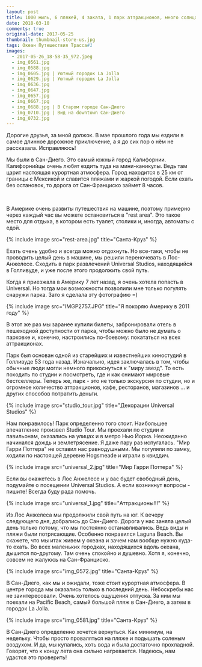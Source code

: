 ```yaml
---
layout: post
title: 1000 миль, 6 пляжей, 4 заката, 1 парк аттракционов, много солнца и неподражаемый Сан-Диего
date: 2018-03-10
comments: true
original-date: 2017-05-25
thumbnail: thumbnail-store-us.jpg
tags: Океан Путешествия Трасса#1
images:
  - 2017-05-26_18-58-35_972.jpeg
  - img_0561.jpg
  - img_0588.jpg
  - img_0605.jpg | Уютный городок La Jolla
  - img_0629.jpg | Уютный городок La Jolla
  - img_0636.jpg
  - img_0647.jpg
  - img_0657.jpg
  - img_0667.jpg
  - img_0688.jpg | В Старом городе Сан-Диего
  - img_0710.jpg | Вид на downtown Сан-Диего
  - img_0732.jpg
---
```


Дорогие друзья, за мной должок. В мае прошлого года мы ездили в самое длинное дорожное приключение, а я до сих пор о нём не рассказала.
Исправляюсь!

Мы были в Сан-Диего. Это самый южный город Калифорнии. Калифорнийцы очень любят ездить туда на мини-каникулы. Ведь там царит настоящая курортная атмосфера. Город находится в 25 км от границы с Мексикой и славится пляжами и жаркой погодой. Если ехать без остановок, то дорога от Сан-Франциско займет 8 часов. 
<!--separate--> 

В Америке очень развиты путешествия на машине, поэтому примерно через каждый час вы можете остановиться в "rest area". Это такое место для отдыха, в котором есть туалет, столики и, иногда, автоматы с едой.

{% include image src="rest-area.jpg" title="Санта-Круз" %}

Ехать очень удобно и всегда можно отдохнуть. Но все-таки, чтобы не проводить целый день в машине, мы решили переночевать в Лос-Анжелесе. Сходить в парк развлечений Universal Studios, находящийся в Голливуде, и уже после этого продолжить свой путь.

Когда я приезжала в Америку 7 лет назад, я очень хотела попасть в Universal. Но тогда мои возможности позволили мне только погулять снаружи парка. Зато я сделала эту фотографию =)

{% include image src="IMGP2757.JPG" title="Я покоряю Америку в 2011 году" %}

В этот же раз мы заранее купили билеты, забронировали отель в пешеходной доступности от парка, чтобы можно было не думать о парковке и, конечно, настроились по-боевому: покататься на всех аттракционах.

Парк был основан одной из старейших и известнейших киностудий в Голливуде 53 года назад. Изначально, идея заключалась в том, чтобы обычные люди могли немного прикоснуться к "миру звезд". То есть походить по студии и посмотреть, где и как снимают мировые бестселлеры.
Теперь же, парк - это не только экскурсия по студии, но и огромное количество аттракционов, кафе, ресторанов, магазинов ... и других способов потратить деньги.

{% include image src="studio_tour.jpg" title="Декорации Universal Studios" %}

Нам понравилось! Парк определенно того стоит. Наибольшее впечатление произвел Studio Tour. Мы проехали по студии и павильонам, оказались на улицах и в метро Нью Йорка. Неожиданно начинался дождь и землетрясение. Я даже пару раз испугалась. "Мир Гарри Поттера" не оставил нас равнодушными. Мы погуляли по замку, ходили по настоящей деревне Hogsmeade и играли в квиддич.

{% include image src="universal_2.jpg" title="Мир Гарри Поттера" %}

Если вы окажетесь в Лос Анжелесе и у вас будет свободный день, подумайте о посещении Universal Studios. А если возникнут вопросы - пишите! Всегда буду рада помочь.

{% include image src="universal_1.jpg" title="Аттракционы!!!" %}

Из Лос Анжелеса мы продолжили свой путь на юг. К вечеру следующего дня, добрались до Сан-Диего. Дорога у нас заняла целый день только потому, что мы постоянно останавливались. Ведь виды и пляжи были потрясающие. Особенно понравился Laguna Beach. Вы скажете, что мы итак живем у океана и зачем нам вообще нужно куда-то ехать. Во всех маленьких городках, находящихся вдоль океана, дышится по-другому. Там очень спокойно и душевно. Хотя я, конечно, совсем не жалуюсь на Сан-Франциско.

{% include image src="img_0572.jpg" title="Санта-Круз" %}

В Сан-Диего, как мы и ожидали, тоже стоит курортная атмосфера. В центре города мы оказались только в последний день. Небоскребы нас не заинтересовали. Очень хотелось ощущения отпуска. За ним мы поехали на Pacific Beach, самый большой пляж в Сан-Диего, а затем в городок La Jolla. 

{% include image src="img_0581.jpg" title="Санта-Круз" %}

В Сан-Диего определенно хочется вернуться. Как минимум, на недельку. Чтобы просто проваляться на пляже и подышать соленым воздухом. И да, мы купались, хоть вода и была достаточно прохладной. Говорят, что к концу лета она сильно нагревается. Надеюсь, нам удастся это проверить!
